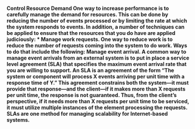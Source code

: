 #### Control Resource Demand One way to increase performance is to carefully manage the demand for resources. This can be done by reducing the number of events processed or by limiting the rate at which the system responds to events. In addition, a number of techniques can be applied to ensure that the resources that you do have are applied judiciously: *  Manage work requests. One way to reduce work is to reduce the number of requests coming into the system to do work. Ways to do that include the following: Manage event arrival. A common way to manage event arrivals from an external system is to put in place a service level agreement (SLA) that specifies the maximum event arrival rate that you are willing to support. An SLA is an agreement of the form “The system or component will process X events arriving per unit time with a response time of Y.” This agreement constrains both the system—it must provide that response—and the client—if it makes more than X requests per unit time, the response is not guaranteed. Thus, from the client’s perspective, if it needs more than X requests per unit time to be serviced, it must utilize multiple instances of the element processing the requests. SLAs are one method for managing scalability for Internet-based systems.
